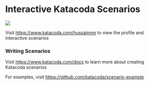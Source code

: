 # Interactive Katacoda Scenarios

[![](http://shields.katacoda.com/katacoda/hussainnm/count.svg)](https://www.katacoda.com/hussainnm "Get your profile on Katacoda.com")

Visit https://www.katacoda.com/hussainnm to view the profile and interactive scenarios

### Writing Scenarios
Visit https://www.katacoda.com/docs to learn more about creating Katacoda scenarios

For examples, visit https://github.com/katacoda/scenario-example
